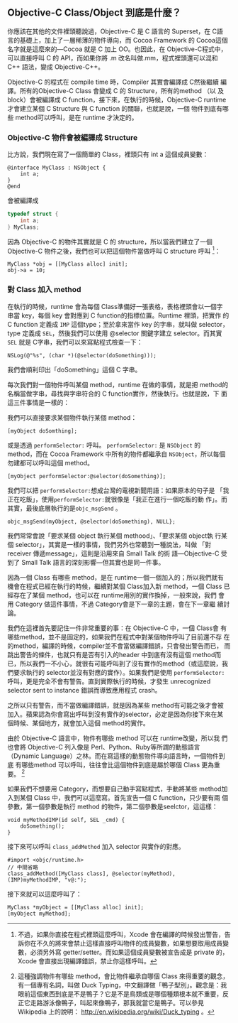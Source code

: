 Objective-C Class/Object 到底是什麼？
-------------------------------------

你應該在其他的文件裡頭聽說過，Objective-C 是 C 語言的 Superset，在 C語
言的基礎上，加上了一層稀薄的物件導向，而 Cocoa Framework 的 Cocoa這個
名字就是這麼來的—Cocoa 就是 C 加上 OO。也因此，在 Objective-C程式中，
可以直接呼叫 C 的 API，而如果你將 .m 改名叫做.mm，程式裡頭還可以混和
C++ 語法，變成 Objective-C++。

Objective-C 的程式在 compile time 時，Compiler 其實會編譯成 C然後繼續
編譯。所有的Objective-C Class 會變成 C 的 Structure，所有的method （以
及 block）會被編譯成 C function，接下來，在執行的時候，Objective-C
runtime 才會建立某個 C Structure 與 C function 的關聯，也就是說，一個
物件到底有哪些 method可以呼叫，是在 runtime 才決定的。

### Objective-C 物件會被編譯成 Structure

比方說，我們現在寫了一個簡單的 Class，裡頭只有 int a 這個成員變數：

``` objc
@interface MyClass : NSObject {
    int a;
}
@end
```

會被編譯成

``` c
typedef struct {
    int a;
} MyClass;
```

因為 Objective-C 的物件其實就是 C 的 structure，所以當我們建立了一個
Objective-C 物件之後，我們也可以把這個物件當做呼叫 C structure 呼叫
[^1]：

``` objc
MyClass *obj = [[MyClass alloc] init];
obj->a = 10;
```

### 對 Class 加入 method

在執行的時候，runtime 會為每個 Class準備好一張表格，表格裡頭會以一個字
串當 key，每個 key 會對應到 C function的指標位置。Runtime 裡頭，把實作
的 C function 定義成 `IMP` 這個type；至於拿來當作 key 的字串，就叫做
selector，type 定義成 `SEL`，然後我們可以使用 @selector 關鍵字建立
selector。而其實 `SEL` 就是 C字串，我們可以來寫點程式檢查一下：

``` objc
NSLog(@"%s", (char *)(@selector(doSomething)));
```

我們會順利印出「doSomething」這個 C 字串。

每次我們對一個物件呼叫某個 method，runtime 在做的事情，就是把 method的
名稱當做字串，尋找與字串符合的 C function實作，然後執行。也就是說，下
面這三件事情是一樣的：

我們可以直接要求某個物件執行某個 method：

``` objc
[myObject doSomthing];
```

或是透過 `performSelector:` 呼叫。 `performSelector:` 是 `NSObject` 的
method，而在 Cocoa Framework 中所有的物件都繼承自 `NSObject`，所以每個
勿建都可以呼叫這個 method。

``` objc
[myObject performSelector:@selector(doSomething)];
```

我們可以把 `performSelector:`想成台灣的電視新聞用語：如果原本的句子是
「我正在吃飯」，使用`performSelector:`就很像是「我正在進行一個吃飯的動
作」。而其實，最後底層執行的是`objc_msgSend` 。

``` objc
objc_msgSend(myObject, @selector(doSomething), NULL};
```

我們常常會說「要求某個 object 執行某個 methood」、「要求某個 object執
行某個 selector」，其實是一樣的事情，我們另外也常聽到一種說法，叫做
「對 receiver 傳遞message」，這則是沿用來自 Small Talk 的術
語—Objective-C 受到了 Small Talk 語言的深刻影響—但其實也是同一件事。

因為一個 Class 有哪些 method，是在 runtime一個一個加入的；所以我們就有
機會在程式已經在執行的時候，繼續對某個 Class加入新 method，一個 Class
已經存在了某個 method，也可以在 runtime用別的實作換掉，一般來說，我們
會用 Category 做這件事情，不過 Category會是下一章的主題，會在下一章繼
續討論。

我們在這裡首先要記住一件非常重要的事：在 Objective-C 中，一個 Class會
有哪些method，並不是固定的，如果我們在程式中對某個物件呼叫了目前還不存
在的method，編譯的時候，compiler並不會當做編譯錯誤，只會發出警告而已，
而跳出警告的條件，也就只有是否有引入的header 中到底有沒有這個 method而
已，所以我們一不小心，就很有可能呼叫到了沒有實作的method（或這麼說，我
們要求執行的 selector並沒有對應的實作）。如果我們是使用
`performSelector:`呼叫，更是完全不會有警告。直到實際執行的時候，才發生
unrecognized selector sent to instance 錯誤而導致應用程式 crash。

之所以只有警告，而不當做編譯錯誤，就是因為某些 method有可能之後才會被
加入。蘋果認為你會寫出呼叫到沒有實作的selector，必定是因為你接下來在某
個時候、某個地方，就會加入這個 method的實作。

由於 Objective-C 語言中，物件有哪些 method 可以在 runtime改變，所以我
們也會將 Objective-C 列入像是 Perl、Python、Ruby等所謂的動態語言
（Dynamic Language）之林。而在寫這樣的動態物件導向語言時，一個物件到底
有哪些method 可以呼叫，往往會比這個物件到底是屬於哪個 Class 更為重要。
[^2]

如果我們不想要用 Category，而想要自己動手寫點程式，手動將某些 method加
入到某個 Class 中，我們可以這麼寫。首先宣告一個 C function，只少要有兩
個參數，第一個參數是執行 method 的物件，第二個參數是seelctor，這這樣：

``` objc
void myMethodIMP(id self, SEL _cmd) {
    doSomething();
}
```

接下來可以呼叫 `class_addMethod` 加入 selector 與實作的對應。

``` objc
#import <objc/runtime.h>
// 中間省略
class_addMethod([MyClass class], @selector(myMethod), (IMP)myMethodIMP, "v@:");
```

接下來就可以這麼呼叫了：

``` objc
MyClass *myObject = [[MyClass alloc] init];
[myObject myMethod];
```

[^1]: 不過，如果你直接在程式裡頭這麼呼叫，Xcode 會在編譯的時候發出警告，告訴你在不久的將來會禁止這樣直接呼叫物件的成員變數，如果想要取用成員變數，必須另外寫 getter/setter。而如果這個成員變數被宣告成是 private 的，Xcode 會直接出現編譯錯誤，禁止你這樣呼叫。

[^2]: 這種強調物件有哪些 method，會比物件繼承自哪個 Class 來得重要的觀念，有一個專有名詞，叫做 Duck Typing，中文翻譯做「鴨子型別」。觀念是：我眼前這個東西到底是不是鴨子？它是不是鳥類或是哪個種類根本就不重要，反正它走路游泳像鴨子，叫起來像鴨子，那我就當它是鴨子。可以參見Wikipedia 上的說明： <http://en.wikipedia.org/wiki/Duck_typing> 。
